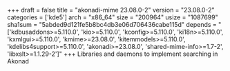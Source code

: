 +++
draft = false
title = "akonadi-mime 23.08.0-2"
version = "23.08.0-2"
categories = ['kde5']
arch = "x86_64"
size = "200964"
usize = "1087699"
sha1sum = "5abded9d121fe5b8bc4db3e06d706436cabe115d"
depends = "['kdbusaddons>=5.110.0', 'kio>=5.110.0', 'kconfig>=5.110.0', 'ki18n>=5.110.0', 'kxmlgui>=5.110.0', 'kmime>=23.08.0', 'kitemmodels>=5.110.0', 'kdelibs4support>=5.110.0', 'akonadi>=23.08.0', 'shared-mime-info>=1.7-2', 'libxslt>=1.1.29-2']"
+++
Libraries and daemons to implement searching in Akonad